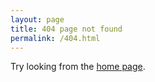 ```yaml
---
layout: page
title: 404 page not found
permalink: /404.html
---
```


Try looking from the [home page](/).
